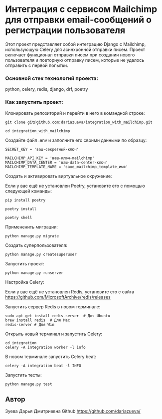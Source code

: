 # Интеграция с сервисом Mailchimp для отправки email-сообщений о регистрации пользователя

Этот проект представляет собой интеграцию Django с Mailchimp, использующую Celery для асинхронной отправки писем. Проект включает функционал отправки писем при создании нового пользователя и повторную отправку писем, которые не удалось отправить с первой попытки.

### Основной стек технологий проекта:

python, celery, redis, django, drf, poetry

### Как запустить проект:

Клонировать репозиторий и перейти в него в командной строке:

```
git clone git@github.com:dariazueva/integration_with_mailchimp.git
```

```
cd integration_with_mailchimp
```

Создайте файл .env и заполните его своими данными по образцу:

```
SECRET_KEY = 'ваш-секретный-ключ'

MAILCHIMP_API_KEY = 'ваш-ключ-mailchimp'
MAILCHIMP_DATA_CENTER = 'ваш-data-center-ключ'
MAILCHIMP_TEMPLATE_NAME = 'ваше_mailchimp_template_имя'
```

Cоздать и активировать виртуальное окружение:

Если у вас ещё не установлен Poetry, установите его с помощью следующей команды:
```
pip install poetry
```
```
poetry install
```
```
poetry shell
```

Примененить миграции:
```
python manage.py migrate
```

Создать суперпользователя:

```
python manage.py createsuperuser
```

Запустить проект:

```
python manage.py runserver
```

Настройка Celery:

Если у вас ещё не установлен Redis, установите его с сайта https://github.com/MicrosoftArchive/redis/releases

Запустить сервер Redis в новом терминале:

```
sudo apt-get install redis-server  # Для Ubuntu
brew install redis  # Для Mac
redis-server # Для Win
```


Открыть новый терминал и запустить Celery:

```
cd integration
celery -A integration worker -l info
```

В новом терминале запустить Celery beat:
```
celery -A integration beat -l INFO
```

Запустить тесты:

```
python manage.py test
```

## Автор
Зуева Дарья Дмитриевна
Github https://github.com/dariazueva/